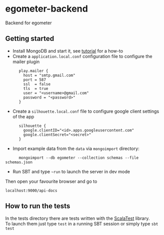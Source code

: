 # egometer-backend

Backend for egometer

## Getting started

* Install MongoDB and start it, see [tutorial](https://docs.mongodb.com/v3.2/tutorial/install-mongodb-on-ubuntu/) for a how-to
* Create a `application.local.conf` configuration file to configure the mailer plugin

```
      play.mailer {
        host = "smtp.gmail.com"
        port = 587
        ssl  = false
        tls  = true
        user = "<username>@gmail.com"
        password = "<password>"
      }
```

* Create a `silhouette.local.conf` file to configure google client settings of the app

```
      silhouette {
        google.clientID="<id>.apps.googleusercontent.com"
        google.clientSecret="<secret>"
      }
```

* Import example data from the `data` via `mongoimport` directory:

```
      mongoimport --db egometer --collection schemas --file schemas.json
```

* Run SBT and type ```~run```  to launch the server in dev mode

Then open your favourite browser and go to

```localhost:9000/api-docs```

## How to run the tests
In the tests directory there are tests written with the [ScalaTest](http://www.scalatest.org/) library.  
To launch them just type ```test``` in a running SBT session or simply type ```sbt test```



